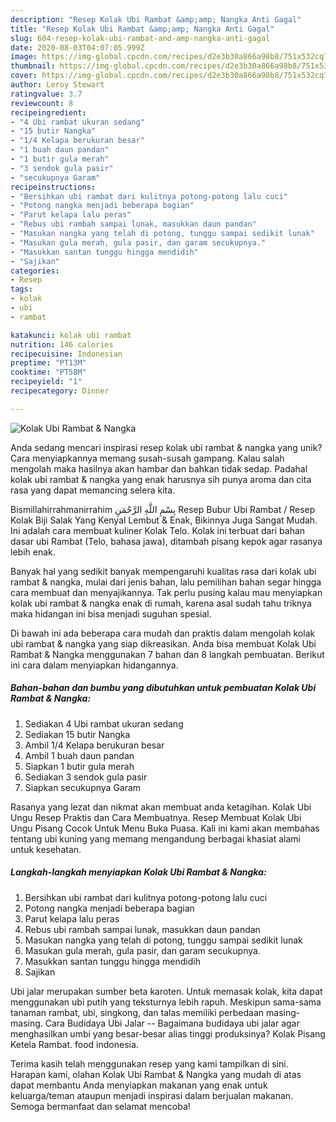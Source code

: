 ```yaml
---
description: "Resep Kolak Ubi Rambat &amp;amp; Nangka Anti Gagal"
title: "Resep Kolak Ubi Rambat &amp;amp; Nangka Anti Gagal"
slug: 604-resep-kolak-ubi-rambat-and-amp-nangka-anti-gagal
date: 2020-08-03T04:07:05.999Z
image: https://img-global.cpcdn.com/recipes/d2e3b30a866a98b8/751x532cq70/kolak-ubi-rambat-nangka-foto-resep-utama.jpg
thumbnail: https://img-global.cpcdn.com/recipes/d2e3b30a866a98b8/751x532cq70/kolak-ubi-rambat-nangka-foto-resep-utama.jpg
cover: https://img-global.cpcdn.com/recipes/d2e3b30a866a98b8/751x532cq70/kolak-ubi-rambat-nangka-foto-resep-utama.jpg
author: Leroy Stewart
ratingvalue: 3.7
reviewcount: 8
recipeingredient:
- "4 Ubi rambat ukuran sedang"
- "15 butir Nangka"
- "1/4 Kelapa berukuran besar"
- "1 buah daun pandan"
- "1 butir gula merah"
- "3 sendok gula pasir"
- "secukupnya Garam"
recipeinstructions:
- "Bersihkan ubi rambat dari kulitnya potong-potong lalu cuci"
- "Potong nangka menjadi beberapa bagian"
- "Parut kelapa lalu peras"
- "Rebus ubi rambah sampai lunak, masukkan daun pandan"
- "Masukan nangka yang telah di potong, tunggu sampai sedikit lunak"
- "Masukan gula merah, gula pasir, dan garam secukupnya."
- "Masukkan santan tunggu hingga mendidih"
- "Sajikan"
categories:
- Resep
tags:
- kolak
- ubi
- rambat

katakunci: kolak ubi rambat 
nutrition: 146 calories
recipecuisine: Indonesian
preptime: "PT13M"
cooktime: "PT58M"
recipeyield: "1"
recipecategory: Dinner

---
```



![Kolak Ubi Rambat &amp; Nangka](https://img-global.cpcdn.com/recipes/d2e3b30a866a98b8/751x532cq70/kolak-ubi-rambat-nangka-foto-resep-utama.jpg)

Anda sedang mencari inspirasi resep kolak ubi rambat &amp; nangka yang unik? Cara menyiapkannya memang susah-susah gampang. Kalau salah mengolah maka hasilnya akan hambar dan bahkan tidak sedap. Padahal kolak ubi rambat &amp; nangka yang enak harusnya sih punya aroma dan cita rasa yang dapat memancing selera kita.

Bismillahirrahmanirrahim بِسْمِ اللَّهِ الرَّحْمَنِ Resep Bubur Ubi Rambat / Resep Kolak Biji Salak Yang Kenyal Lembut &amp; Enak, Bikinnya Juga Sangat Mudah. Ini adalah cara membuat kuliner Kolak Telo. Kolak ini terbuat dari bahan dasar ubi Rambat (Telo, bahasa jawa), ditambah pisang kepok agar rasanya lebih enak.

Banyak hal yang sedikit banyak mempengaruhi kualitas rasa dari kolak ubi rambat &amp; nangka, mulai dari jenis bahan, lalu pemilihan bahan segar hingga cara membuat dan menyajikannya. Tak perlu pusing kalau mau menyiapkan kolak ubi rambat &amp; nangka enak di rumah, karena asal sudah tahu triknya maka hidangan ini bisa menjadi suguhan spesial.


Di bawah ini ada beberapa cara mudah dan praktis dalam mengolah kolak ubi rambat &amp; nangka yang siap dikreasikan. Anda bisa membuat Kolak Ubi Rambat &amp; Nangka menggunakan 7 bahan dan 8 langkah pembuatan. Berikut ini cara dalam menyiapkan hidangannya.

<!--inarticleads1-->

##### Bahan-bahan dan bumbu yang dibutuhkan untuk pembuatan Kolak Ubi Rambat &amp; Nangka:

1. Sediakan 4 Ubi rambat ukuran sedang
1. Sediakan 15 butir Nangka
1. Ambil 1/4 Kelapa berukuran besar
1. Ambil 1 buah daun pandan
1. Siapkan 1 butir gula merah
1. Sediakan 3 sendok gula pasir
1. Siapkan secukupnya Garam


Rasanya yang lezat dan nikmat akan membuat anda ketagihan. Kolak Ubi Ungu Resep Praktis dan Cara Membuatnya. Resep Membuat Kolak Ubi Ungu Pisang Cocok Untuk Menu Buka Puasa. Kali ini kami akan membahas tentang ubi kuning yang memang mengandung berbagai khasiat alami untuk kesehatan. 

<!--inarticleads2-->

##### Langkah-langkah menyiapkan Kolak Ubi Rambat &amp; Nangka:

1. Bersihkan ubi rambat dari kulitnya potong-potong lalu cuci
1. Potong nangka menjadi beberapa bagian
1. Parut kelapa lalu peras
1. Rebus ubi rambah sampai lunak, masukkan daun pandan
1. Masukan nangka yang telah di potong, tunggu sampai sedikit lunak
1. Masukan gula merah, gula pasir, dan garam secukupnya.
1. Masukkan santan tunggu hingga mendidih
1. Sajikan


Ubi jalar merupakan sumber beta karoten. Untuk memasak kolak, kita dapat menggunakan ubi putih yang teksturnya lebih rapuh. Meskipun sama-sama tanaman rambat, ubi, singkong, dan talas memiliki perbedaan masing-masing. Cara Budidaya Ubi Jalar -- Bagaimana budidaya ubi jalar agar menghasilkan umbi yang besar-besar alias tinggi produksinya? Kolak Pisang Ketela Rambat. food indonesia. 

Terima kasih telah menggunakan resep yang kami tampilkan di sini. Harapan kami, olahan Kolak Ubi Rambat &amp; Nangka yang mudah di atas dapat membantu Anda menyiapkan makanan yang enak untuk keluarga/teman ataupun menjadi inspirasi dalam berjualan makanan. Semoga bermanfaat dan selamat mencoba!
